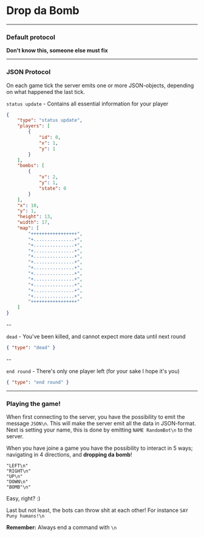 Drop da Bomb
============

---

### Default protocol 

**Don't know this, someone else must fix**

---

### JSON Protocol

On each game tick the server emits one or more JSON-objects, depending on what happened the last tick.

`status update` - Contains all essential information for your player

```JSON
{
    "type": "status update",
    "players": [
        {
            "id": 0,
            "x": 1,
            "y": 1
        }
    ],
    "bombs": [
        {
            "x": 2,
            "y": 1,
            "state": 0
        }
    ],
    "x": 10,
    "y": 1,
    "height": 13,
    "width": 17,
    "map": [
        "+++++++++++++++++",
        "+...............+",
        "+...............+",
        "+...............+",
        "+...............+",
        "+...............+",
        "+...............+",
        "+...............+",
        "+...............+",
        "+...............+",
        "+...............+",
        "+...............+",
        "+++++++++++++++++"
    ]
}
```

--

`dead` - You've been killed, and cannot expect more data until next round

```JSON
{ "type": "dead" }
```   

--

`end round` - There's only one player left (for your sake I hope it's you)

```JSON
{ "type": "end round" }
```

---

### Playing the game!

When first connecting to the server, you have the possibility to emit the message `JSON\n`. This will make the server emit all the data in JSON-format.   
Next is setting your name, this is done by emitting `NAME RandomBot\n` to the server.

When you have joine a game you have the possibility to interact in 5 ways; navigating in 4 directions, and **dropping da bomb**!

```
"LEFT\n"
"RIGHT\n"
"UP\n"
"DOWN\n"
"BOMB"\n"
```

Easy, right? :)

Last but not least, the bots can throw shit at each other! For instance `SAY Puny humans!\n`

**Remember:** Always end a command with `\n`
